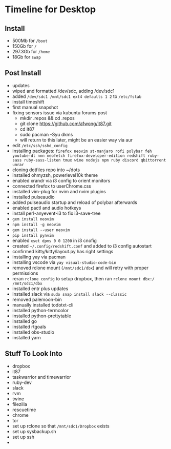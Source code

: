 # Timeline for Desktop

## Install

* 500Mb for `/boot`
* 150Gb for `/`
* 297.3Gb for `/home`
* 18Gb for `swap`

## Post Install

* updates
* wiped and formatted /dev/sdc, adding /dev/sdc1
* added `/dev/sdc1 /mnt/sdc1 ext4 defaults 1 2` to `/etc/fstab`
* install timeshift
* first manual snapshot
* fixing sensors issue via kubuntu forums post
	* mkdir .repos && cd .repos
	* git clone https://github.com/a1wong/it87.git
	* cd it87
	* sudo pacman -Syu dkms
	* will return to this later, might be an easier way via aur
* edit `/etc/ssh/sshd_config`
* installing packages: `firefox neovim st-manjaro rofi polybar feh youtube-dl nnn neofetch firefox-developer-edition redshift ruby-sass ruby-sass-listen tmux wine nodejs npm ruby discord qbittorrent unrar`
* cloning dotfiles repo into ~/dots
* installed ohmyzsh, powerlevel10k theme
* enabled xrandr via i3 config to orient monitors
* connected firefox to userChrome.css
* installed vim-plug for nvim and nvim plugins
* installed pulseaudio
* added pulseaudio startup and reload of polybar afterwards
* enabled pactl and audio hotkeys
* install perl-anyevent-i3 to fix i3-save-tree
* `gem install neovim`
* `npm install -g neovim`
* `gem install --user neovim`
* `pip install pynvim`
* enabled `xset dpms 0 0 1200` in i3 cnofig
* created `~/.config/redshift.conf` and added to i3 config autostart
* confirmed kitty/kitty/layout.py has right settings
* installing yay via pacman
* installing vscode via `yay visual-studio-code-bin`
* removed rclone mount (`/mnt/sdc1/dbx`) and will retry with proper permissions
* reran `rclone config` to setup dropbox, then ran `rclone mount dbx:/ /mnt/sdc1/dbx`
* installed entr plus updates
* installed slack via `sudo snap install slack --classic`
* removed palemoon-bin
* manually installed todotxt-cli
* installed python-termcolor
* installed python-prettytable
* installed go
* installed rtgoals
* installed obs-studio
* installed yarn

## Stuff To Look Into

* dropbox
* it87
* taskwarrior and timewarrior
* ruby-dev
* slack
* rvm
* twine
* filezilla
* rescuetime
* chrome
* tor
* set up rclone so that `/mnt/sdc1/Dropbox` exists
* set up sysbackup.sh
* set up ssh
* 
